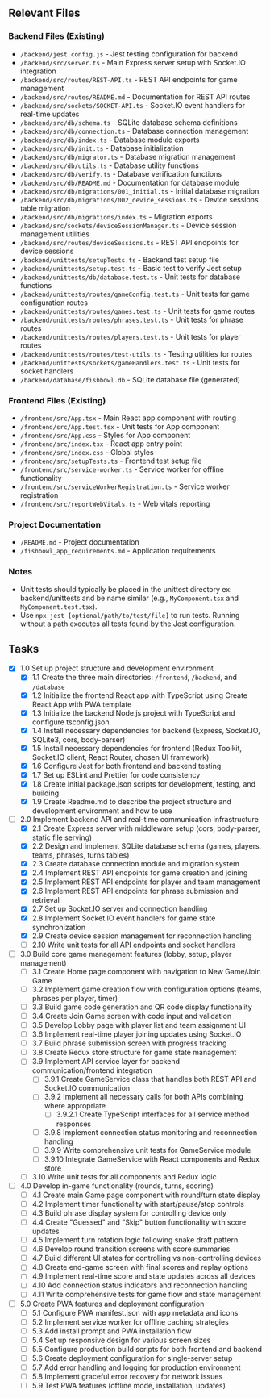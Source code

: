 ## Relevant Files

### Backend Files (Existing)
- `/backend/jest.config.js` - Jest testing configuration for backend
- `/backend/src/server.ts` - Main Express server setup with Socket.IO integration
- `/backend/src/routes/REST-API.ts` - REST API endpoints for game management
- `/backend/src/routes/README.md` - Documentation for REST API routes
- `/backend/src/sockets/SOCKET-API.ts` - Socket.IO event handlers for real-time updates
- `/backend/src/db/schema.ts` - SQLite database schema definitions
- `/backend/src/db/connection.ts` - Database connection management
- `/backend/src/db/index.ts` - Database module exports
- `/backend/src/db/init.ts` - Database initialization
- `/backend/src/db/migrator.ts` - Database migration management
- `/backend/src/db/utils.ts` - Database utility functions
- `/backend/src/db/verify.ts` - Database verification functions
- `/backend/src/db/README.md` - Documentation for database module
- `/backend/src/db/migrations/001_initial.ts` - Initial database migration
- `/backend/src/db/migrations/002_device_sessions.ts` - Device sessions table migration
- `/backend/src/db/migrations/index.ts` - Migration exports
- `/backend/src/sockets/deviceSessionManager.ts` - Device session management utilities
- `/backend/src/routes/deviceSessions.ts` - REST API endpoints for device sessions
- `/backend/unittests/setupTests.ts` - Backend test setup file
- `/backend/unittests/setup.test.ts` - Basic test to verify Jest setup
- `/backend/unittests/db/database.test.ts` - Unit tests for database functions
- `/backend/unittests/routes/gameConfig.test.ts` - Unit tests for game configuration routes
- `/backend/unittests/routes/games.test.ts` - Unit tests for game routes
- `/backend/unittests/routes/phrases.test.ts` - Unit tests for phrase routes
- `/backend/unittests/routes/players.test.ts` - Unit tests for player routes
- `/backend/unittests/routes/test-utils.ts` - Testing utilities for routes
- `/backend/unittests/sockets/gameHandlers.test.ts` - Unit tests for socket handlers
- `/backend/database/fishbowl.db` - SQLite database file (generated)

### Frontend Files (Existing)
- `/frontend/src/App.tsx` - Main React app component with routing
- `/frontend/src/App.test.tsx` - Unit tests for App component
- `/frontend/src/App.css` - Styles for App component
- `/frontend/src/index.tsx` - React app entry point
- `/frontend/src/index.css` - Global styles
- `/frontend/src/setupTests.ts` - Frontend test setup file
- `/frontend/src/service-worker.ts` - Service worker for offline functionality
- `/frontend/src/serviceWorkerRegistration.ts` - Service worker registration
- `/frontend/src/reportWebVitals.ts` - Web vitals reporting

### Project Documentation
- `/README.md` - Project documentation
- `/fishbowl_app_requirements.md` - Application requirements

### Notes

- Unit tests should typically be placed in the unittest directory ex: backend/unittests and be name similar (e.g., `MyComponent.tsx` and `MyComponent.test.tsx`).
- Use `npx jest [optional/path/to/test/file]` to run tests. Running without a path executes all tests found by the Jest configuration.

## Tasks

- [x] 1.0 Set up project structure and development environment
  - [x] 1.1 Create the three main directories: `/frontend`, `/backend`, and `/database`
  - [x] 1.2 Initialize the frontend React app with TypeScript using Create React App with PWA template
  - [x] 1.3 Initialize the backend Node.js project with TypeScript and configure tsconfig.json
  - [x] 1.4 Install necessary dependencies for backend (Express, Socket.IO, SQLite3, cors, body-parser)
  - [x] 1.5 Install necessary dependencies for frontend (Redux Toolkit, Socket.IO client, React Router, chosen UI framework)
  - [x] 1.6 Configure Jest for both frontend and backend testing  
  - [x] 1.7 Set up ESLint and Prettier for code consistency
  - [x] 1.8 Create initial package.json scripts for development, testing, and building
  - [x] 1.9 Create Readme.md to describe the project structure and development environment and how to use

- [ ] 2.0 Implement backend API and real-time communication infrastructure
  - [x] 2.1 Create Express server with middleware setup (cors, body-parser, static file serving)
  - [x] 2.2 Design and implement SQLite database schema (games, players, teams, phrases, turns tables)
  - [x] 2.3 Create database connection module and migration system
  - [x] 2.4 Implement REST API endpoints for game creation and joining
  - [x] 2.5 Implement REST API endpoints for player and team management
  - [x] 2.6 Implement REST API endpoints for phrase submission and retrieval
  - [x] 2.7 Set up Socket.IO server and connection handling
  - [x] 2.8 Implement Socket.IO event handlers for game state synchronization
  - [x] 2.9 Create device session management for reconnection handling
  - [ ] 2.10 Write unit tests for all API endpoints and socket handlers

- [ ] 3.0 Build core game management features (lobby, setup, player management)
  - [ ] 3.1 Create Home page component with navigation to New Game/Join Game
  - [ ] 3.2 Implement game creation flow with configuration options (teams, phrases per player, timer)
  - [ ] 3.3 Build game code generation and QR code display functionality
  - [ ] 3.4 Create Join Game screen with code input and validation
  - [ ] 3.5 Develop Lobby page with player list and team assignment UI
  - [ ] 3.6 Implement real-time player joining updates using Socket.IO
  - [ ] 3.7 Build phrase submission screen with progress tracking
  - [ ] 3.8 Create Redux store structure for game state management
  - [ ] 3.9 Implement API service layer for backend communication/frontend integration
    - [ ] 3.9.1 Create GameService class that handles both REST API and Socket.IO communication
    - [ ] 3.9.2 Implement all necessary calls for both APIs combining where appropriate
      - [ ] 3.9.2.1 Create TypeScript interfaces for all service method responses
    - [ ] 3.9.8 Implement connection status monitoring and reconnection handling
    - [ ] 3.9.9 Write comprehensive unit tests for GameService module
    - [ ] 3.9.10 Integrate GameService with React components and Redux store
  - [ ] 3.10 Write unit tests for all components and Redux logic

- [ ] 4.0 Develop in-game functionality (rounds, turns, scoring)
  - [ ] 4.1 Create main Game page component with round/turn state display
  - [ ] 4.2 Implement timer functionality with start/pause/stop controls
  - [ ] 4.3 Build phrase display system for controlling device only
  - [ ] 4.4 Create "Guessed" and "Skip" button functionality with score updates
  - [ ] 4.5 Implement turn rotation logic following snake draft pattern
  - [ ] 4.6 Develop round transition screens with score summaries
  - [ ] 4.7 Build different UI states for controlling vs non-controlling devices
  - [ ] 4.8 Create end-game screen with final scores and replay options
  - [ ] 4.9 Implement real-time score and state updates across all devices
  - [ ] 4.10 Add connection status indicators and reconnection handling
  - [ ] 4.11 Write comprehensive tests for game flow and state management

- [ ] 5.0 Create PWA features and deployment configuration
  - [ ] 5.1 Configure PWA manifest.json with app metadata and icons
  - [ ] 5.2 Implement service worker for offline caching strategies
  - [ ] 5.3 Add install prompt and PWA installation flow
  - [ ] 5.4 Set up responsive design for various screen sizes
  - [ ] 5.5 Configure production build scripts for both frontend and backend
  - [ ] 5.6 Create deployment configuration for single-server setup
  - [ ] 5.7 Add error handling and logging for production environment
  - [ ] 5.8 Implement graceful error recovery for network issues
  - [ ] 5.9 Test PWA features (offline mode, installation, updates)